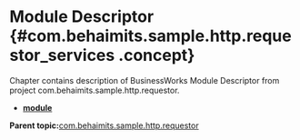 # Module Descriptor {#com.behaimits.sample.http.requestor_services .concept}

Chapter contains description of BusinessWorks Module Descriptor from project com.behaimits.sample.http.requestor.

-   **[module](../../../projects/com.behaimits.sample.http.requestor/META-INF/module.bwm.md)**  


**Parent topic:**[com.behaimits.sample.http.requestor](../../../projects/com.behaimits.sample.http.requestor/com.behaimits.sample.http.requestor.md)

